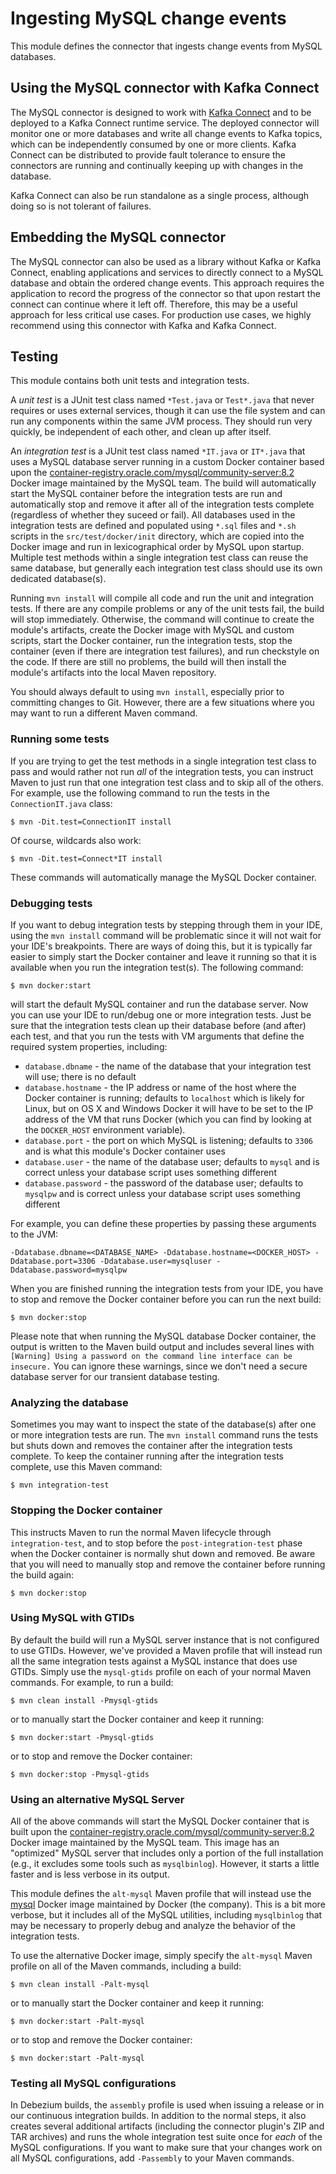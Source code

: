 # Ingesting MySQL change events

This module defines the connector that ingests change events from MySQL databases.

## Using the MySQL connector with Kafka Connect

The MySQL connector is designed to work with [Kafka Connect](http://kafka.apache.org/documentation.html#connect) and to be deployed to a Kafka Connect runtime service. The deployed connector will monitor one or more databases and write all change events to Kafka topics, which can be independently consumed by one or more clients. Kafka Connect can be distributed to provide fault tolerance to ensure the connectors are running and continually keeping up with changes in the database.

Kafka Connect can also be run standalone as a single process, although doing so is not tolerant of failures.

## Embedding the MySQL connector

The MySQL connector can also be used as a library without Kafka or Kafka Connect, enabling applications and services to directly connect to a MySQL database and obtain the ordered change events. This approach requires the application to record the progress of the connector so that upon restart the connect can continue where it left off. Therefore, this may be a useful approach for less critical use cases. For production use cases, we highly recommend using this connector with Kafka and Kafka Connect.



## Testing

This module contains both unit tests and integration tests.

A *unit test* is a JUnit test class named `*Test.java` or `Test*.java` that never requires or uses external services, though it can use the file system and can run any components within the same JVM process. They should run very quickly, be independent of each other, and clean up after itself.

An *integration test* is a JUnit test class named `*IT.java` or `IT*.java` that uses a MySQL database server running in a custom Docker container based upon the [container-registry.oracle.com/mysql/community-server:8.2](https://container-registry.oracle.com/ords/ocr/ba/mysql/community-server) Docker image maintained by the MySQL team. The build will automatically start the MySQL container before the integration tests are run and automatically stop and remove it after all of the integration tests complete (regardless of whether they suceed or fail). All databases used in the integration tests are defined and populated using `*.sql` files and `*.sh` scripts in the `src/test/docker/init` directory, which are copied into the Docker image and run in lexicographical order by MySQL upon startup. Multiple test methods within a single integration test class can reuse the same database, but generally each integration test class should use its own dedicated database(s).

Running `mvn install` will compile all code and run the unit and integration tests. If there are any compile problems or any of the unit tests fail, the build will stop immediately. Otherwise, the command will continue to create the module's artifacts, create the Docker image with MySQL and custom scripts, start the Docker container, run the integration tests, stop the container (even if there are integration test failures), and run checkstyle on the code. If there are still no problems, the build will then install the module's artifacts into the local Maven repository.

You should always default to using `mvn install`, especially prior to committing changes to Git. However, there are a few situations where you may want to run a different Maven command.

### Running some tests

If you are trying to get the test methods in a single integration test class to pass and would rather not run *all* of the integration tests, you can instruct Maven to just run that one integration test class and to skip all of the others. For example, use the following command to run the tests in the `ConnectionIT.java` class:

    $ mvn -Dit.test=ConnectionIT install

Of course, wildcards also work:

    $ mvn -Dit.test=Connect*IT install

These commands will automatically manage the MySQL Docker container.

### Debugging tests

If you want to debug integration tests by stepping through them in your IDE, using the `mvn install` command will be problematic since it will not wait for your IDE's breakpoints. There are ways of doing this, but it is typically far easier to simply start the Docker container and leave it running so that it is available when you run the integration test(s). The following command:

    $ mvn docker:start

will start the default MySQL container and run the database server. Now you can use your IDE to run/debug one or more integration tests. Just be sure that the integration tests clean up their database before (and after) each test, and that you run the tests with VM arguments that define the required system properties, including:

* `database.dbname` - the name of the database that your integration test will use; there is no default
* `database.hostname` - the IP address or name of the host where the Docker container is running; defaults to `localhost` which is likely for Linux, but on OS X and Windows Docker it will have to be set to the IP address of the VM that runs Docker (which you can find by looking at the `DOCKER_HOST` environment variable).
* `database.port` - the port on which MySQL is listening; defaults to `3306` and is what this module's Docker container uses
* `database.user` - the name of the database user; defaults to `mysql` and is correct unless your database script uses something different
* `database.password` - the password of the database user; defaults to `mysqlpw` and is correct unless your database script uses something different

For example, you can define these properties by passing these arguments to the JVM:

    -Ddatabase.dbname=<DATABASE_NAME> -Ddatabase.hostname=<DOCKER_HOST> -Ddatabase.port=3306 -Ddatabase.user=mysqluser -Ddatabase.password=mysqlpw

When you are finished running the integration tests from your IDE, you have to stop and remove the Docker container before you can run the next build:

    $ mvn docker:stop


Please note that when running the MySQL database Docker container, the output is written to the Maven build output and includes several lines with `[Warning] Using a password on the command line interface can be insecure.` You can ignore these warnings, since we don't need a secure database server for our transient database testing.

### Analyzing the database

Sometimes you may want to inspect the state of the database(s) after one or more integration tests are run. The `mvn install` command runs the tests but shuts down and removes the container after the integration tests complete. To keep the container running after the integration tests complete, use this Maven command:

    $ mvn integration-test

### Stopping the Docker container

This instructs Maven to run the normal Maven lifecycle through `integration-test`, and to stop before the `post-integration-test` phase when the Docker container is normally shut down and removed. Be aware that you will need to manually stop and remove the container before running the build again:

    $ mvn docker:stop

### Using MySQL with GTIDs

By default the build will run a MySQL server instance that is not configured to use GTIDs. However, we've provided a Maven profile that will instead run all the same integration tests against a MySQL instance that does use GTIDs. Simply use the `mysql-gtids` profile on each of your normal Maven commands. For example, to run a build:

    $ mvn clean install -Pmysql-gtids

or to manually start the Docker container and keep it running:

    $ mvn docker:start -Pmysql-gtids

or to stop and remove the Docker container:

    $ mvn docker:stop -Pmysql-gtids

### Using an alternative MySQL Server

All of the above commands will start the MySQL Docker container that is built upon the [container-registry.oracle.com/mysql/community-server:8.2](https://container-registry.oracle.com/ords/ocr/ba/mysql/community-server/) Docker image maintained by the MySQL team. This image has an "optimized" MySQL server that includes only a portion of the full installation (e.g., it excludes some tools such as `mysqlbinlog`). However, it starts a little faster and is less verbose in its output.

This module defines the `alt-mysql` Maven profile that will instead use the [mysql](https://hub.docker.com/r/_/mysql/) Docker image maintained by Docker (the company). This is a bit more verbose, but it includes all of the MySQL utilities, including `mysqlbinlog` that may be necessary to properly debug and analyze the behavior of the integration tests.

To use the alternative Docker image, simply specify the `alt-mysql` Maven profile on all of the Maven commands, including a build:

    $ mvn clean install -Palt-mysql

or to manually start the Docker container and keep it running:

    $ mvn docker:start -Palt-mysql

or to stop and remove the Docker container:

    $ mvn docker:start -Palt-mysql

### Testing all MySQL configurations

In Debezium builds, the `assembly` profile is used when issuing a release or in our continuous integration builds. In addition to the normal steps, it also creates several additional artifacts (including the connector plugin's ZIP and TAR archives) and runs the whole
integration test suite once for _each_ of the MySQL configurations. If you want to make sure that your changes work on all MySQL configurations, add `-Passembly` to your Maven commands.

